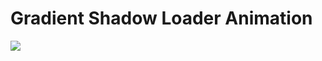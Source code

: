 
# Gradient Shadow Loader Animation
<a href="https://nethajees.com/my-works/Tutorials/online-tutorials/001_CSS-Gradient-Shadow-Loader-Animation-Effects-Html-CSS-Animation-Effects_22-10-2020/index.html" >  <img src="https://nethajees.com/my-works/other-images/css/CSS_001.JPG" /> </a>
